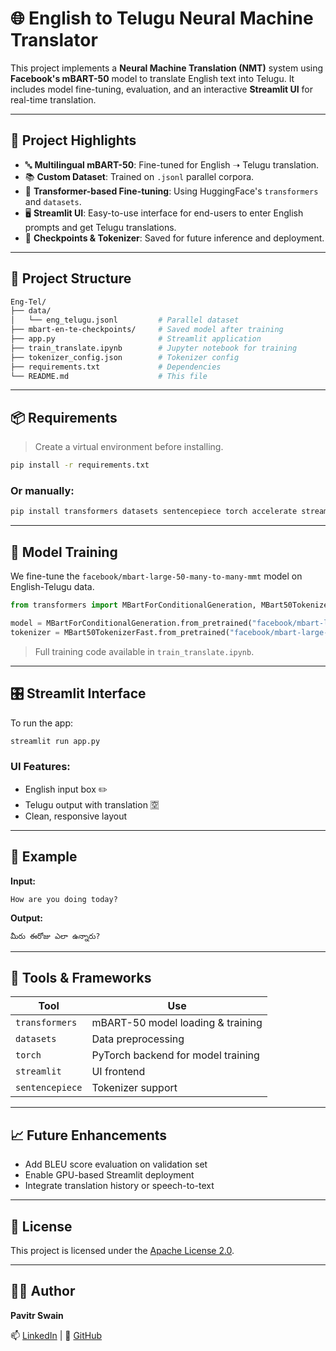 # 🌐 English to Telugu Neural Machine Translator

This project implements a **Neural Machine Translation (NMT)** system using **Facebook's mBART-50** model to translate English text into Telugu. It includes model fine-tuning, evaluation, and an interactive **Streamlit UI** for real-time translation.

---

## 🚀 Project Highlights

- 🔤 **Multilingual mBART-50**: Fine-tuned for English ➝ Telugu translation.
- 📚 **Custom Dataset**: Trained on `.jsonl` parallel corpora.
- 🧠 **Transformer-based Fine-tuning**: Using HuggingFace's `transformers` and `datasets`.
- 🖥️ **Streamlit UI**: Easy-to-use interface for end-users to enter English prompts and get Telugu translations.
- 💾 **Checkpoints & Tokenizer**: Saved for future inference and deployment.

---

## 📁 Project Structure

```bash
Eng-Tel/
├── data/
│   └── eng_telugu.jsonl         # Parallel dataset
├── mbart-en-te-checkpoints/     # Saved model after training
├── app.py                       # Streamlit application
├── train_translate.ipynb        # Jupyter notebook for training
├── tokenizer_config.json        # Tokenizer config
├── requirements.txt             # Dependencies
└── README.md                    # This file
```

---

## 📦 Requirements

> Create a virtual environment before installing.

```bash
pip install -r requirements.txt
```

### Or manually:

```bash
pip install transformers datasets sentencepiece torch accelerate streamlit
```

---

## 🧠 Model Training

We fine-tune the `facebook/mbart-large-50-many-to-many-mmt` model on English-Telugu data.

```python
from transformers import MBartForConditionalGeneration, MBart50TokenizerFast

model = MBartForConditionalGeneration.from_pretrained("facebook/mbart-large-50-many-to-many-mmt")
tokenizer = MBart50TokenizerFast.from_pretrained("facebook/mbart-large-50-many-to-many-mmt", src_lang="en_XX", tgt_lang="te_IN")
```

> Full training code available in `train_translate.ipynb`.

---

## 🎛️ Streamlit Interface

To run the app:

```bash
streamlit run app.py
```

### UI Features:

- English input box ✏️
- Telugu output with translation 🈳
- Clean, responsive layout

---

## 🧪 Example

**Input:**
```
How are you doing today?
```

**Output:**
```
మీరు ఈరోజు ఎలా ఉన్నారు?
```

---

## 🧰 Tools & Frameworks

| Tool             | Use                                |
|------------------|-------------------------------------|
| `transformers`   | mBART-50 model loading & training   |
| `datasets`       | Data preprocessing                  |
| `torch`          | PyTorch backend for model training  |
| `streamlit`      | UI frontend                         |
| `sentencepiece`  | Tokenizer support                   |

---

## 📈 Future Enhancements

- Add BLEU score evaluation on validation set
- Enable GPU-based Streamlit deployment
- Integrate translation history or speech-to-text

---

## 📜 License

This project is licensed under the [Apache License 2.0](http://www.apache.org/licenses/LICENSE-2.0).

---

## 👨‍💻 Author

**Pavitr Swain**  
  
📫 [LinkedIn](https://www.linkedin.com/in/pavitr-swain/) | 🐙 [GitHub](https://github.com/Pavitr-Swain)